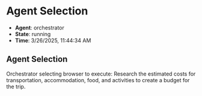 # Agent Selection

- **Agent**: orchestrator
- **State**: running
- **Time**: 3/26/2025, 11:44:34 AM

## Agent Selection

Orchestrator selecting browser to execute: Research the estimated costs for transportation, accommodation, food, and activities to create a budget for the trip.


